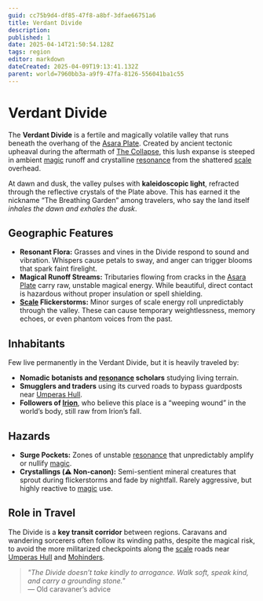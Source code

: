 ```yaml
---
guid: cc75b9d4-df85-47f8-a8bf-3dfae66751a6
title: Verdant Divide
description: 
published: 1
date: 2025-04-14T21:50:54.128Z
tags: region
editor: markdown
dateCreated: 2025-04-09T19:13:41.132Z
parent: world=7960bb3a-a9f9-47fa-8126-556041ba1c55
---
```


# Verdant Divide

The **Verdant Divide** is a fertile and magically volatile valley that runs beneath the overhang of the [Asara Plate](/geography/scale/asara-plate.md). Created by ancient tectonic upheaval during the aftermath of [The Collapse](/structure/chronological/event/the-collapse.md), this lush expanse is steeped in ambient [magic](/structure/mechanic/magic.md) runoff and crystalline [resonance](/structure/mechanic/resonance.md) from the shattered [scale](/geography/landmark/scale.md) overhead.

At dawn and dusk, the valley pulses with **kaleidoscopic light**, refracted through the reflective crystals of the Plate above. This has earned it the nickname “The Breathing Garden” among travelers, who say the land itself *inhales the dawn and exhales the dusk*.

## Geographic Features

- **Resonant Flora:** Grasses and vines in the Divide respond to sound and vibration. Whispers cause petals to sway, and anger can trigger blooms that spark faint firelight.
- **Magical Runoff Streams:** Tributaries flowing from cracks in the [Asara Plate](/geography/scale/asara-plate.md) carry raw, unstable magical energy. While beautiful, direct contact is hazardous without proper insulation or spell shielding.
- **[Scale](/geography/landmark/scale.md) Flickerstorms:** Minor surges of scale energy roll unpredictably through the valley. These can cause temporary weightlessness, memory echoes, or even phantom voices from the past.

## Inhabitants

Few live permanently in the Verdant Divide, but it is heavily traveled by:
- **Nomadic botanists and [resonance](/structure/mechanic/resonance.md) scholars** studying living terrain.
- **Smugglers and traders** using its curved roads to bypass guardposts near [Umperas Hull](/geography/scale/umperas-hull.md).
- **Followers of [Irion](/being/deity/irion.md)**, who believe this place is a “weeping wound” in the world’s body, still raw from Irion’s fall.

## Hazards

- **Surge Pockets:** Zones of unstable [resonance](/structure/mechanic/resonance.md) that unpredictably amplify or nullify [magic](/structure/mechanic/magic.md).
- **Crystallings (⚠️ Non-canon):** Semi-sentient mineral creatures that sprout during flickerstorms and fade by nightfall. Rarely aggressive, but highly reactive to [magic](/structure/mechanic/magic.md) use.

## Role in Travel

The Divide is a **key transit corridor** between regions. Caravans and wandering sorcerers often follow its winding paths, despite the magical risk, to avoid the more militarized checkpoints along the [scale](/geography/landmark/scale.md) roads near [Umperas Hull](/geography/scale/umperas-hull.md) and [Mohinders](/geography/settlement/city/mohinders.md).

> *"The Divide doesn’t take kindly to arrogance. Walk soft, speak kind, and carry a grounding stone."*  
> — Old caravaner’s advice

